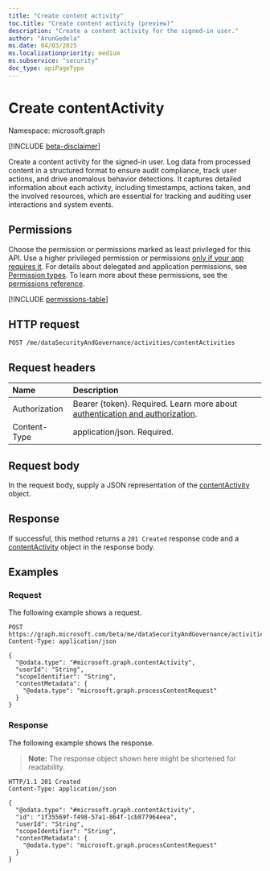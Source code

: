 ```yaml
---
title: "Create content activity"
toc.title: "Create content activity (preview)"
description: "Create a content activity for the signed-in user."
author: "ArunGedela"
ms.date: 04/03/2025
ms.localizationpriority: medium
ms.subservice: "security"
doc_type: apiPageType
---
```


# Create contentActivity

Namespace: microsoft.graph

[!INCLUDE [beta-disclaimer](../../includes/beta-disclaimer.md)]

Create a content activity for the signed-in user. Log data from processed content in a structured format to ensure audit compliance, track user actions, and drive anomalous behavior detections. It captures detailed information about each activity, including timestamps, actions taken, and the involved resources, which are essential for tracking and auditing user interactions and system events.

## Permissions

Choose the permission or permissions marked as least privileged for this API. Use a higher privileged permission or permissions [only if your app requires it](/graph/permissions-overview#best-practices-for-using-microsoft-graph-permissions). For details about delegated and application permissions, see [Permission types](/graph/permissions-overview#permission-types). To learn more about these permissions, see the [permissions reference](/graph/permissions-reference).

<!-- {
  "blockType": "permissions",
  "name": "activitiescontainer-post-contentactivities-permissions"
}
-->
[!INCLUDE [permissions-table](../includes/permissions/activitiescontainer-post-contentactivities-permissions.md)]

## HTTP request

<!-- {
  "blockType": "ignored"
}
-->
``` http
POST /me/dataSecurityAndGovernance/activities/contentActivities
```

## Request headers

|Name|Description|
|:---|:---|
|Authorization|Bearer {token}. Required. Learn more about [authentication and authorization](/graph/auth/auth-concepts).|
|Content-Type|application/json. Required.|

## Request body

In the request body, supply a JSON representation of the [contentActivity](../resources/contentactivity.md) object.

## Response

If successful, this method returns a `201 Created` response code and a [contentActivity](../resources/contentactivity.md) object in the response body.

## Examples

### Request

The following example shows a request.
<!-- {
  "blockType": "request",
  "name": "create_contentactivity_from_"
}
-->
``` http
POST https://graph.microsoft.com/beta/me/dataSecurityAndGovernance/activities/contentActivities
Content-Type: application/json

{
  "@odata.type": "#microsoft.graph.contentActivity",
  "userId": "String",
  "scopeIdentifier": "String",
  "contentMetadata": {
    "@odata.type": "microsoft.graph.processContentRequest"
  }
}
```

### Response

The following example shows the response.
>**Note:** The response object shown here might be shortened for readability.
<!-- {
  "blockType": "response",
  "truncated": true,
  "@odata.type": "microsoft.graph.contentActivity"
}
-->
``` http
HTTP/1.1 201 Created
Content-Type: application/json

{
  "@odata.type": "#microsoft.graph.contentActivity",
  "id": "1f35569f-f498-57a1-864f-1cb877964eea",
  "userId": "String",
  "scopeIdentifier": "String",
  "contentMetadata": {
    "@odata.type": "microsoft.graph.processContentRequest"
  }
}
```
